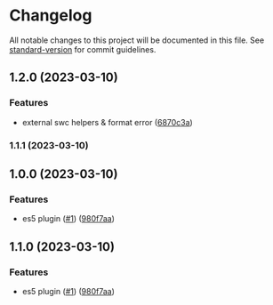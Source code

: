 # Changelog

All notable changes to this project will be documented in this file. See [standard-version](https://github.com/conventional-changelog/standard-version) for commit guidelines.

## 1.2.0 (2023-03-10)


### Features

* external swc helpers & format error ([6870c3a](https://github.com/noyobo/esbuild-plugin-es5/commit/6870c3a052fca7e7f7596981bd7492057ce81b8f))

### 1.1.1 (2023-03-10)

## 1.0.0 (2023-03-10)


### Features

* es5 plugin ([#1](https://github.com/noyobo/esbuild-plugin-es5/issues/1)) ([980f7aa](https://github.com/noyobo/esbuild-plugin-es5/commit/980f7aa0248b17015b75f72e8b70ba80fd3c430b))

## 1.1.0 (2023-03-10)


### Features

* es5 plugin ([#1](https://github.com/noyobo/esbuild-plugin-es5/issues/1)) ([980f7aa](https://github.com/noyobo/esbuild-plugin-es5/commit/980f7aa0248b17015b75f72e8b70ba80fd3c430b))

